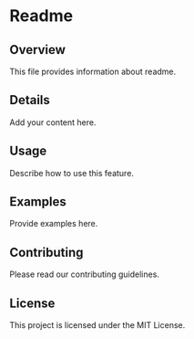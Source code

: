 # Readme

## Overview

This file provides information about readme.

## Details

Add your content here.

## Usage

Describe how to use this feature.

## Examples

Provide examples here.

## Contributing

Please read our contributing guidelines.

## License

This project is licensed under the MIT License.
